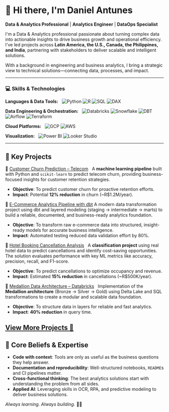 # 👋 Hi there, I'm Daniel Antunes 
**Data & Analytics Professional** | **Analytics Engineer** | **DataOps Specialist**  


I'm a Data & Analytics professional passionate about turning complex data into actionable insights to drive business growth and operational efficiency. I've led projects across **Latin America, the U.S., Canada, the Philippines, and India**, partnering with stakeholders to deliver scalable and intelligent solutions.

With a background in engineering and business analytics, I bring a strategic view to technical solutions—connecting data, processes, and impact.

---

### 💻 **Skills & Technologies**

**Languages & Data Tools:**  
![Python](https://img.shields.io/badge/-Python-3776AB?logo=python&logoColor=white) ![R](https://img.shields.io/badge/-R-276DC3?logo=r&logoColor=white) ![SQL](https://img.shields.io/badge/-SQL-336791?logo=postgresql&logoColor=white) ![DAX](https://img.shields.io/badge/-DAX-F2C811?logo=powerbi&logoColor=black)  

**Data Engineering & Orchestration:**  
![Databricks](https://img.shields.io/badge/-Databricks-EF4B2C?logo=databricks&logoColor=white)  ![Snowflake](https://img.shields.io/badge/-Snowflake-29B5E8?logo=snowflake&logoColor=white)   ![DBT](https://img.shields.io/badge/-dbt-FF694B?logo=dbt&logoColor=white) ![Airflow](https://img.shields.io/badge/-Airflow-017CEE?logo=apacheairflow&logoColor=white) ![Terraform](https://img.shields.io/badge/-Terraform-623CE4?logo=terraform&logoColor=white)  

**Cloud Platforms:**  
![GCP](https://img.shields.io/badge/-Google_Cloud-4285F4?logo=googlecloud&logoColor=white) ![AWS](https://img.shields.io/badge/-AWS-232F3E?logo=amazonaws&logoColor=white)  

**Visualization:**  
![Power BI](https://img.shields.io/badge/-PowerBI-F2C811?logo=powerbi&logoColor=black) ![Looker Studio](https://img.shields.io/badge/-Looker%20Studio-4285F4?logo=googlestudio&logoColor=white)

---

## 💼 **Key Projects**

🔹 [Customer Churn Prediction – Telecom](https://github.com/danmca19/Telecom_Churn)  
A **machine learning pipeline** built with Python and `scikit-learn` to predict telecom churn, providing business-focused insights for customer retention strategies.
- **Objective**: To predict customer churn for proactive retention efforts.
- **Impact**: Potential **12% reduction** in churn (~R$1.2M/year).

🔹 [E-Commerce Analytics Pipeline with dbt](https://github.com/danmca19/Analytics-Project-with-dbt)
A modern data transformation project using dbt and layered modeling (staging → intermediate → marts) to build a reliable, documented, and business-ready analytics foundation.
- **Objective**: To transform raw e-commerce data into structured, insight-ready models for accurate business intelligence.
- **Impact**: Automated testing reduced data validation effort by 80%.

🔹 [Hotel Booking Cancellation Analysis](https://github.com/danmca19/HotelCancelations)  
A **classification project** using real hotel data to predict cancellations and identify cost-saving opportunities. The solution evaluates performance with key ML metrics like accuracy, precision, recall, and F1-score.
- **Objective**: To predict cancellations to optimize occupancy and revenue.
- **Impact**: Estimated **15% reduction** in cancellations (~R$500K/year).

🔹 [Medallion Data Architecture – Databricks](https://github.com/danmca19/Medallion_Data_Architecture)  
Implementation of the **Medallion architecture** (Bronze → Silver → Gold) using Delta Lake and SQL transformations to create a modular and scalable data foundation.
- **Objective**: To structure data in layers for reliable and fast analytics.
- **Impact**: **40% reduction**  in query time.



**[View More Projects 👀](https://danmca19.github.io/)**
---

## 🚀 **Core Beliefs & Expertise**

- **Code with context**: Tools are only as useful as the business questions they help answer.
- **Documentation and reproducibility**: Well-structured notebooks, `README`s and CI pipelines matter.
- **Cross-functional thinking**: The best analytics solutions start with understanding the problem from all sides.
- **Applied AI**: Leveraging skills in OCR, RPA, and predictive modeling to deliver business solutions.

_Always learning. Always building._ 🧠💡

